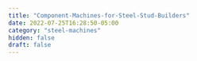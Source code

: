 ```yaml
---
title: "Component-Machines-for-Steel-Stud-Builders"
date: 2022-07-25T16:28:50-05:00
category: "steel-machines"
hidden: false
draft: false
---
```



